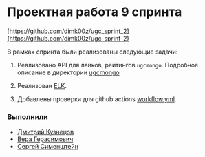 # Проектная работа 9 спринта

[https://github.com/dimk00z/ugc_sprint_2](https://github.com/dimk00z/ugc_sprint_2)


В рамках спринта были реализованы следующие задачи:

1. Реализовано API для лайков, рейтингов  `ugcmongo`. 
Подробное описание в директории [ugcmongo](https://github.com/dimk00z/ugc_sprint_1/tree/main/ugcmongo)

2. Реализован [ELK](https://github.com/dimk00z/ugc_sprint_1/tree/main/ELK).

3. Добавлены проверки для github actions [workflow.yml](https://github.com/dimk00z/ugc_sprint_2/blob/main/.github/workflows/workflow.yml).


### Выполнили

- [Дмитрий Кузнецов](https://github.com/dimk00z)
- [Вера Герасимович](https://github.com/weraleto)
- [Сергей Сименштейн](https://github.com/simenshteyn)
